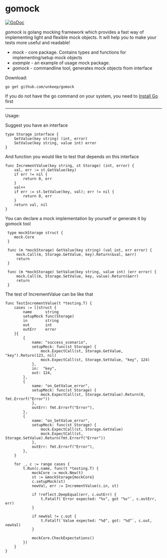# gomock
[![GoDoc](https://godoc.org/github.com/unkeep/gomock?status.svg)](https://godoc.org/github.com/unkeep/gomock)

*gomock* is golang mocking framework which provides a fast way of implementing light and flexible mock objects. It will help you to make your tests more useful and readable!

* _mock_ - core package. Contains types and functions for implementing/setup mock objects
* _example_ - an example of usage mock package.
* _gomock_ - commandline tool, generates mock objects from interface

Download:
```shell
go get github.com/unkeep/gomock
```

If you do not have the go command on your system, you need to [Install Go](http://golang.org/doc/install) first

* * *
Usage:

Suggest you have an interface

```
type Storage interface {
	GetValue(key string) (int, error)
	SetValue(key string, value int) error
}
```

And function you would like to test that depends on this interface

```
func IncrementValue(key string, st Storage) (int, error) {
	val, err := st.GetValue(key)
	if err != nil {
		return 0, err
	}
	val++
	if err := st.SetValue(key, val); err != nil {
		return 0, err
	}
	return val, nil
}
```

You can declare a mock implementation by yourself or generate it by gomock tool

```
 type mockStorage struct {
 	mock.Core
 }

 func (m *mockStorage) GetValue(key string) (val int, err error) {
	 mock.Call(m, Storage.GetValue, key).Return(&val, &err)
	 return
 }

 func (m *mockStorage) SetValue(key string, value int) (err error) {
	 mock.Call(m, Storage.SetValue, key, value).Return(&err)
	 return
 }
```

The test of IncrementValue can be like that

```
func TestIncrementValue(t *testing.T) {
	cases := []struct {
		name      string
		setupMock func(Storage)
		in        string
		out       int
		outErr    error
	}{
		{
			name: "success_scenario",
			setupMock: func(st Storage) {
				mock.ExpectCall(st, Storage.GetValue, "key").Return(123, nil)
				mock.ExpectCall(st, Storage.SetValue, "key", 124)
			},
			in:  "key",
			out: 124,
		},
		{
			name: "on_GetValue_error",
			setupMock: func(st Storage) {
				mock.ExpectCall(st, Storage.GetValue).Return(0, fmt.Errorf("Error"))
			},
			outErr: fmt.Errorf("Error"),
		},
		{
			name: "on_SetValue_error",
			setupMock: func(st Storage) {
				mock.ExpectCall(st, Storage.GetValue)
				mock.ExpectCall(st, Storage.SetValue).Return(fmt.Errorf("Error"))
			},
			outErr: fmt.Errorf("Error"),
		},
	}

	for _, c := range cases {
		t.Run(c.name, func(t *testing.T) {
			mockCore := mock.New(t)
			st := &mockStorage{mockCore}
			c.setupMock(st)
			newVal, err := IncrementValue(c.in, st)

			if !reflect.DeepEqual(err, c.outErr) {
				t.Fatalf(`Error expected: "%v", got "%v"`, c.outErr, err)
			}

			if newVal != c.out {
				t.Fatalf(`Value expected: "%d", got: "%d"`, c.out, newVal)
			}

			mockCore.CheckExpectations()
		})
	}
}
```

